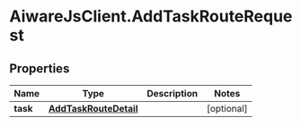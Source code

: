 # AiwareJsClient.AddTaskRouteRequest

## Properties

Name | Type | Description | Notes
------------ | ------------- | ------------- | -------------
**task** | [**AddTaskRouteDetail**](AddTaskRouteDetail.md) |  | [optional] 


